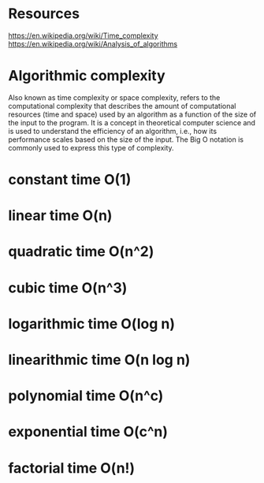 # Resources
https://en.wikipedia.org/wiki/Time_complexity
https://en.wikipedia.org/wiki/Analysis_of_algorithms

# Algorithmic complexity
Also known as time complexity or space complexity,
refers to the computational complexity that describes the amount of computational
resources (time and space) used by an algorithm as a function of the size of 
the input to the program. 
It is a concept in theoretical computer science and is used to understand the 
efficiency of an algorithm, i.e., how its performance scales based on the size of the input.
The Big O notation is commonly used to express this type of complexity.


# constant time  O(1)

# linear time O(n)

# quadratic time O(n^2)

# cubic time O(n^3)

# logarithmic time O(log n)

# linearithmic time O(n log n)

# polynomial time O(n^c)

# exponential time O(c^n)

# factorial time O(n!)
